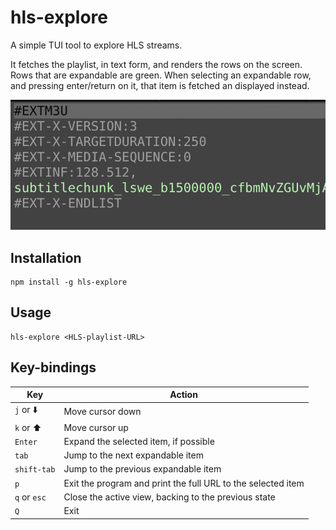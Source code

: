 # hls-explore

A simple TUI tool to explore HLS streams.

It fetches the playlist, in text form, and renders the rows on the screen. Rows
that are expandable are green. When selecting an expandable row, and pressing
enter/return on it, that item is fetched an displayed instead.

![screenshot](./hls-explore.png)

## Installation

```
npm install -g hls-explore
```

## Usage
```
hls-explore <HLS-playlist-URL>
```


## Key-bindings

| Key | Action |
| ----| ------ |
| `j` or ⬇️     | Move cursor down |
| `k` or ⬆️     | Move cursor up |
| `Enter`      | Expand the selected item, if possible |
| `tab`        | Jump to the next expandable item |
| `shift-tab`  | Jump to the previous expandable item |
| `p`          | Exit the program and print the full URL to the selected item |
| `q` or `esc` | Close the active view, backing to the previous state |
| `Q`          | Exit |
